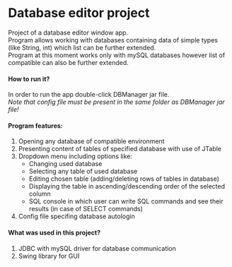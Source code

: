 # Database editor project
Project of a database editor window app.  
Program allows working with databases containing data of simple types (like String, int) which list can be further extended.  
Program at this moment works only with mySQL databases however list of compatible can also be further extended.

#### How to run it?
In order to run the app double-click DBManager jar file.  
*Note that config file must be present in the same folder as DBManager jar file!*


#### Program features:  
1. Opening any database of compatible environment
2. Presenting content of tables of specified database with use of JTable
3. Dropdown menu including options like:
     - Changing used database
     - Selecting any table of used database
     - Editing chosen table (adding/deleting rows of tables in database)
     - Displaying the table in ascending/descending order of the selected column
     - SQL console in which user can write SQL commands and see their results (in case of SELECT commands)
4. Config file specifing database autologin



#### What was used in this project?
1. JDBC with mySQL driver for database communication
2. Swing library for GUI
